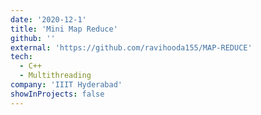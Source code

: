```yaml
---
date: '2020-12-1'
title: 'Mini Map Reduce'
github: ''
external: 'https://github.com/ravihooda155/MAP-REDUCE'
tech:
  - C++
  - Multithreading
company: 'IIIT Hyderabad'
showInProjects: false
---
```

